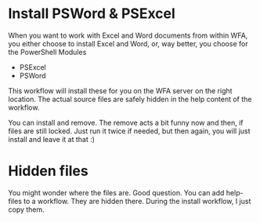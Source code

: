 # Install PSWord & PSExcel
When you want to work with Excel and Word documents from within WFA, you either choose to install Excel and Word, or, way better, you choose for the PowerShell Modules
* PSExcel
* PSWord

This workflow will install these for you on the WFA server on the right location.  The actual source files are safely hidden in the help content of the workflow.

You can install and remove.  The remove acts a bit funny now and then, if files are still locked.  Just run it twice if needed, but then again, you will just install and leave it at that :)

# Hidden files
You might wonder where the files are.  Good question.  You can add help-files to a workflow.  They are hidden there.  During the install workflow, I just copy them.